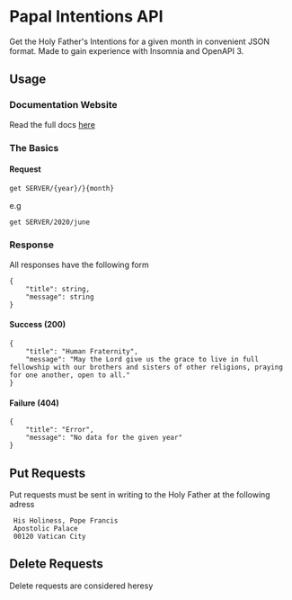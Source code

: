 # Papal Intentions API
Get the Holy Father's Intentions for a given month in convenient JSON format. Made to gain experience with Insomnia and OpenAPI 3. 

## Usage
### Documentation Website
Read the full docs [here](https://plabick.github.io/Papal-Intentions-API/)
### The Basics
#### Request
``` REST
get SERVER/{year}/}{month}
```
e.g
```REST
get SERVER/2020/june
```
### Response
All responses have the following form
```
{
	"title": string,
	"message": string
}
```

#### Success (200)
```
{
	"title": "Human Fraternity",
	"message": "May the Lord give us the grace to live in full fellowship with our brothers and sisters of other religions, praying for one another, open to all."
}
```
#### Failure (404)
``` 
{
	"title": "Error",
	"message": "No data for the given year"
}
```
## Put Requests
Put requests must be sent in writing to the Holy Father at the following adress
```
 His Holiness, Pope Francis
 Apostolic Palace
 00120 Vatican City
```
## Delete Requests
Delete requests are considered heresy 
